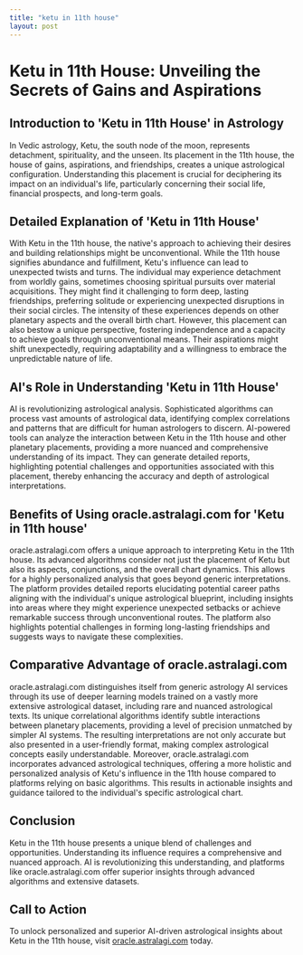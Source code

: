 ```yaml
---
title: "ketu in 11th house"
layout: post
---
```


# Ketu in 11th House: Unveiling the Secrets of Gains and Aspirations

## Introduction to 'Ketu in 11th House' in Astrology

In Vedic astrology, Ketu, the south node of the moon, represents detachment, spirituality, and the unseen.  Its placement in the 11th house, the house of gains, aspirations, and friendships, creates a unique astrological configuration.  Understanding this placement is crucial for deciphering its impact on an individual's life, particularly concerning their social life, financial prospects, and long-term goals.

## Detailed Explanation of 'Ketu in 11th House'

With Ketu in the 11th house, the native's approach to achieving their desires and building relationships might be unconventional.  While the 11th house signifies abundance and fulfillment, Ketu's influence can lead to unexpected twists and turns.  The individual may experience detachment from worldly gains, sometimes choosing spiritual pursuits over material acquisitions.  They might find it challenging to form deep, lasting friendships, preferring solitude or experiencing unexpected disruptions in their social circles.  The intensity of these experiences depends on other planetary aspects and the overall birth chart.  However, this placement can also bestow a unique perspective, fostering independence and a capacity to achieve goals through unconventional means.  Their aspirations might shift unexpectedly, requiring adaptability and a willingness to embrace the unpredictable nature of life.


## AI's Role in Understanding 'Ketu in 11th House'

AI is revolutionizing astrological analysis.  Sophisticated algorithms can process vast amounts of astrological data, identifying complex correlations and patterns that are difficult for human astrologers to discern.  AI-powered tools can analyze the interaction between Ketu in the 11th house and other planetary placements, providing a more nuanced and comprehensive understanding of its impact.  They can generate detailed reports, highlighting potential challenges and opportunities associated with this placement, thereby enhancing the accuracy and depth of astrological interpretations.


## Benefits of Using oracle.astralagi.com for 'Ketu in 11th house'

oracle.astralagi.com offers a unique approach to interpreting Ketu in the 11th house. Its advanced algorithms consider not just the placement of Ketu but also its aspects, conjunctions, and the overall chart dynamics.  This allows for a highly personalized analysis that goes beyond generic interpretations.  The platform provides detailed reports elucidating potential career paths aligning with the individual's unique astrological blueprint, including insights into areas where they might experience unexpected setbacks or achieve remarkable success through unconventional routes.  The platform also highlights potential challenges in forming long-lasting friendships and suggests ways to navigate these complexities.


## Comparative Advantage of oracle.astralagi.com

oracle.astralagi.com distinguishes itself from generic astrology AI services through its use of deeper learning models trained on a vastly more extensive astrological dataset, including rare and nuanced astrological texts.  Its unique correlational algorithms identify subtle interactions between planetary placements, providing a level of precision unmatched by simpler AI systems.  The resulting interpretations are not only accurate but also presented in a user-friendly format, making complex astrological concepts easily understandable.  Moreover, oracle.astralagi.com incorporates advanced astrological techniques, offering a more holistic and personalized analysis of Ketu's influence in the 11th house compared to platforms relying on basic algorithms. This results in actionable insights and guidance tailored to the individual's specific astrological chart.


## Conclusion

Ketu in the 11th house presents a unique blend of challenges and opportunities.  Understanding its influence requires a comprehensive and nuanced approach.  AI is revolutionizing this understanding, and platforms like oracle.astralagi.com offer superior insights through advanced algorithms and extensive datasets.

## Call to Action

To unlock personalized and superior AI-driven astrological insights about Ketu in the 11th house, visit [oracle.astralagi.com](https://oracle.astralagi.com) today.